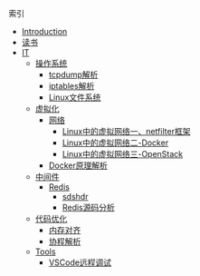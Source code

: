 索引

* [Introduction](README.md)
* [读书](读书/SUMMARY.md)
* [IT](IT/SUMMARY.md)
  * [操作系统](IT/操作系统/SUMMARY.md)
    * [tcpdump解析](IT/操作系统/tcpdump解析.md)
    * [iptables解析](IT/操作系统/iptables解析.md)
    * [Linux文件系统](IT/操作系统/Linux文件系统.md)
  * [虚拟化](IT/虚拟化/SUMMARY.md)
    * [网络](IT/虚拟化/网络/SUMMARY.md)
      * [Linux中的虚拟网络一、netfilter框架](IT/虚拟化/网络/Linux中的虚拟网络一.md)
      * [Linux中的虚拟网络二-Docker](IT/虚拟化/网络/Linux中的虚拟网络二-Docker.md)
      * [Linux中的虚拟网络三-OpenStack](IT/虚拟化/网络/Linux中的虚拟网络三-OpenStack.md)
    * [Docker原理解析](IT/虚拟化/Docker/Docker原理解析.md)
  * [中间件]()
    * [Redis]()
      * [sdshdr](IT/中间件/Redis/sdshdr.md)
      * [Redis源码分析](IT/中间件/Redis/Redis源码分析.md)
  * [代码优化]()
    * [内存对齐](IT/代码优化/内存对齐.md)
    * [协程解析](IT/代码优化/协程解析.md)
  * [Tools]()
    * [VSCode远程调试](IT/Tools/VSCode远程调试.md)